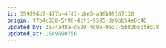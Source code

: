 ```yaml
---
id: 359794b7-477b-4f43-b8e3-a96b99167130
origin: f7b4c338-5f98-4cf1-9595-da6bb54e8c46
updated_by: 3574a48a-d509-4c9e-9e37-5b83b6cfdc78
updated_at: 1649690756
---
```

